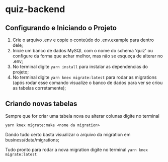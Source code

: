 # quiz-backend

## Configurando e Iniciando o Projeto
1. Crie o arquivo .env e copie o conteúdo do .env.example para dentro dele;
2. Inicie um banco de dados MySQL com o nome do schema 'quiz' ou configure da forma que achar melhor, mas não se esqueça de alterar no .env;
3. No terminal digite `yarn install` para instalar as dependencias do projeto;
4. No terminal digite `yarn knex migrate:latest` para rodar as migrations (após rodar esse comando visualize o banco de dados para ver se criou as tabelas corretamente);

## Criando novas tabelas
Sempre que for criar uma tabela nova ou alterar colunas digite no terminal  

`yarn knex migrate:make <nome da migration>`

Dando tudo certo basta visualizar o arquivo da migration em business/data/migrations;

Tudo pronto para rodar a nova migration digite no terminal 
`yarn knex migrate:latest`
